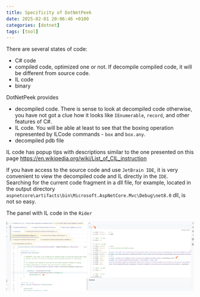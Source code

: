 ```yaml
---
title: Specificity of DotNetPeek
date: 2025-02-01 20:06:46 +0100
categories: [dotnet]
tags: [tool]
---
```


There are several states of code:
- C# code
- compiled code, optimized one or not. If decompile compiled code, it will be different from source code.
- IL code 
- binary 

DotNetPeek provides

- decompiled code.  There is sense to look at decompiled code otherwise, you have not got a clue how 	it looks like  `IEnumerable`, `record`,  and other features of C#.   
- IL code.  You will be able at least to see that the boxing operation represented by  ILCode commands -  `box` and `box.any`.
- decompiled pdb file

IL code has  popup tips  with  descriptions similar to the one presented on this page
<https://en.wikipedia.org/wiki/List_of_CIL_instruction>


If you have access to the source code and use `JetBrain IDE`, it is very convenient to view the decompiled code and IL directly in the `IDE`.
Searching for the current code fragment in a dll file, for example, located in the output directory `aspnetcore\artifacts\bin\Microsoft.AspNetCore.Mvc\Debug\net8.0` dll, is not so easy.

The panel with IL code in the `Rider`

![The panel with IL code in `Rider](/assets/DotNetPeek.jpg) 
